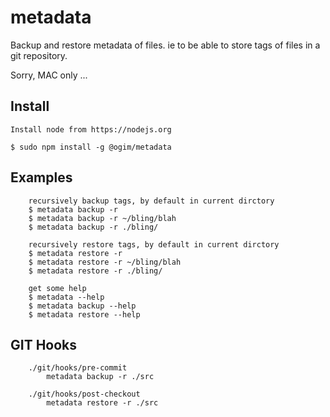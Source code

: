 # metadata
Backup and restore metadata of files.
ie to be able to store tags of files in a git repository.

Sorry, MAC only ...

## Install

```
Install node from https://nodejs.org

$ sudo npm install -g @ogim/metadata
```

## Examples

```
    recursively backup tags, by default in current dirctory
    $ metadata backup -r
    $ metadata backup -r ~/bling/blah
    $ metadata backup -r ./bling/

    recursively restore tags, by default in current dirctory
    $ metadata restore -r
    $ metadata restore -r ~/bling/blah
    $ metadata restore -r ./bling/

    get some help
    $ metadata --help
    $ metadata backup --help
    $ metadata restore --help

```

## GIT Hooks

```
    ./git/hooks/pre-commit
        metadata backup -r ./src

    ./git/hooks/post-checkout
        metadata restore -r ./src
```



